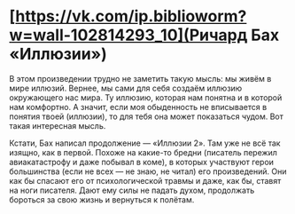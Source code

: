# [https://vk.com/ip.biblioworm?w=wall-102814293_10](Ричард Бах «Иллюзии»)

В этом произведении трудно не заметить такую мысль: мы живём в мире иллюзий.
Вернее, мы сами для себя создаём иллюзию окружающего нас мира.
Ту иллюзию, которая нам понятна и в которой нам комфортно.
А значит, если моя обыденность не вписывается в понятия твоей (иллюзии), то для тебя она может показаться чудом.
Вот такая интересная мысль.

Кстати, Бах написал продолжение — «Иллюзии 2».
Там уже не всё так изящно, как в первой.
Похоже на какие-то бредни (писатель пережил авиакатастрофу и даже побывал в коме), в которых участвуют герои большинства (если не всех — не знаю, не читал) его произведений.
Они как бы спасают его от психологической травмы и даже, как бы, ставят на ноги писателя.
Дают ему силы не падать духом, продолжать бороться за свою жизнь и вернуться к полётам.